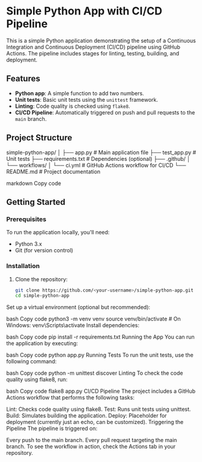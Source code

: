 # Simple Python App with CI/CD Pipeline

This is a simple Python application demonstrating the setup of a Continuous Integration and Continuous Deployment (CI/CD) pipeline using GitHub Actions. The pipeline includes stages for linting, testing, building, and deployment.

## Features

- **Python app**: A simple function to add two numbers.
- **Unit tests**: Basic unit tests using the `unittest` framework.
- **Linting**: Code quality is checked using `flake8`.
- **CI/CD Pipeline**: Automatically triggered on push and pull requests to the `main` branch.

## Project Structure

simple-python-app/ │ ├── app.py # Main application file ├── test_app.py # Unit tests ├── requirements.txt # Dependencies (optional) ├── .github/ │ └── workflows/ │ └── ci.yml # GitHub Actions workflow for CI/CD └── README.md # Project documentation

markdown
Copy code

## Getting Started

### Prerequisites

To run the application locally, you'll need:

- Python 3.x
- Git (for version control)

### Installation

1. Clone the repository:

   ```bash
   git clone https://github.com/<your-username>/simple-python-app.git
   cd simple-python-app
Set up a virtual environment (optional but recommended):

bash
Copy code
python3 -m venv venv
source venv/bin/activate   # On Windows: venv\Scripts\activate
Install dependencies:

bash
Copy code
pip install -r requirements.txt
Running the App
You can run the application by executing:

bash
Copy code
python app.py
Running Tests
To run the unit tests, use the following command:

bash
Copy code
python -m unittest discover
Linting
To check the code quality using flake8, run:

bash
Copy code
flake8 app.py
CI/CD Pipeline
The project includes a GitHub Actions workflow that performs the following tasks:

Lint: Checks code quality using flake8.
Test: Runs unit tests using unittest.
Build: Simulates building the application.
Deploy: Placeholder for deployment (currently just an echo, can be customized).
Triggering the Pipeline
The pipeline is triggered on:

Every push to the main branch.
Every pull request targeting the main branch.
To see the workflow in action, check the Actions tab in your repository.

